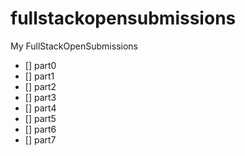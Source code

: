 # fullstackopensubmissions

My FullStackOpenSubmissions

- [] part0
- [] part1
- [] part2
- [] part3
- [] part4
- [] part5
- [] part6
- [] part7

